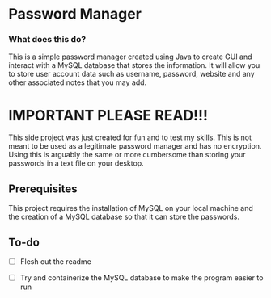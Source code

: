# Password Manager

### What does this do?
This is a simple password manager created using Java to create GUI and interact with a MySQL database that stores the information.
It will allow you to store user account data such as username, password, website and any other associated notes that you may add.

# **IMPORTANT PLEASE READ!!!**

This side project was just created for fun and to test my skills.
This is not meant to be used as a legitimate password manager and has no encryption. 
Using this is arguably the same or more cumbersome than storing your passwords in a text file on your desktop.


## Prerequisites 
This project requires the installation of MySQL on your local machine and the creation of a MySQL database so that it can store the passwords.


## To-do
- [ ] Flesh out the readme
- [ ] Try and containerize the MySQL database to make the program easier to run

